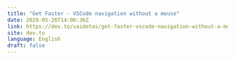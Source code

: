 ```yaml
---
title: "Get Faster - VSCode navigation without a mouse"
date: 2020-05-26T14:06:36Z
link: https://dev.to/vaidotas/get-faster-vscode-navigation-without-a-mouse-3d0m?utm_medium=RSS&utm_source=news.12bit.vn
site: dev.to
language: English
draft: false
---
```

